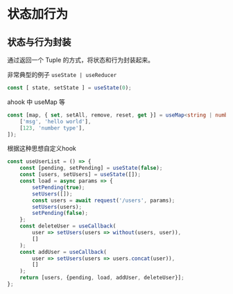 # 状态加行为
## 状态与行为封装
通过返回一个 Tuple 的方式，将状态和行为封装起来。

非常典型的例子 `useState | useReducer`
```typescript
const [ state, setState ] = useState(0);
```

ahook 中 useMap 等
```typescript
const [map, { set, setAll, remove, reset, get }] = useMap<string | number, string>([
    ['msg', 'hello world'],
    [123, 'number type'],
]);

```

根据这种思想自定义hook
```typescript
const useUserList = () => {
    const [pending, setPending] = useState(false);
    const [users, setUsers] = useState([]);
    const load = async params => {
        setPending(true);
        setUsers([]);
        const users = await request('/users', params);
        setUsers(users);
        setPending(false);
    };
    const deleteUser = useCallback(
        user => setUsers(users => without(users, user)),
        []
    );
    const addUser = useCallback(
        user => setUsers(users => users.concat(user)),
        []
    );
    return [users, {pending, load, addUser, deleteUser}];
};
```